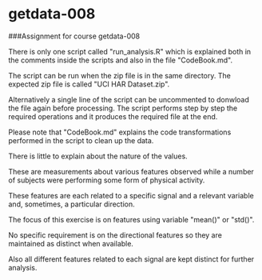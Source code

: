 getdata-008
===========

###Assignment for course getdata-008


There is only one script called "run_analysis.R" which is explained both in the comments inside the scripts and also in the file "CodeBook.md".

The script can be run when the zip file is in the same directory. The expected zip file is called "UCI HAR Dataset.zip".

Alternatively a single line of the script can be uncommented to donwload the file again before processing.
The script performs step by step the required operations and it produces the required file at the end.

Please note that "CodeBook.md" explains the code transformations performed in the script to clean up the data.

There is little to explain about the nature of the values.

These are measurements about various features observed while a number of subjects were performing some form of physical activity.

These features are each related to a specific signal and a relevant variable and, sometimes, a particular direction.

The focus of this exercise is on features using variable "mean()" or "std()".

No specific requirement is on the directional features so they are maintained as distinct when available. 

Also all different features related to each signal are kept distinct for further analysis.
